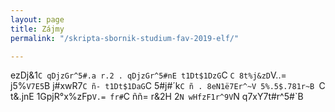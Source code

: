 ```yaml
---
layout: page
title: Zájmy
permalink: "/skripta-sbornik-studium-fav-2019-elf/"

---
```

ezDj&1`C qDjzGr^5#.a r.2
. qDjzGr^5#nE t1Dt$1DzG`C `C 8t%j&zD`V..= j5%`V7E5`B j#xwR7`C ñ- t1Dt$1DaG`C 5#j#´k`C ñ
. 8eN1ë7Er^~V 5%.5$.781r~B `C t&.jnE 1GpjR°x%zFp`V.= fr#`C ññ= r&2H 2`N wHfzF1r^9V`N q7xY7t#r^5#`B
